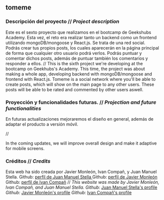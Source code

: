 ## tomeme

### Descripción del proyecto // _Project description_

Este es el sexto proyecto que realizamos en el bootcamp de Geekshubs Academy. Esta vez, el reto era realizar tanto un backend como un frontend utilizando mongoDB/mongoose y React.js.
Se trata de una red social. Podrás crear tus propios posts, los cuales aparecerán en la página principal de forma que cualquier otro usuario podrá verlos. Podrás puntuar y comentar dichos posts, además de puntuar también los comentarios y responder a ellos. 
//
This is the sixth project we're developing at the bootcamp on Geekhubs's Academy. This time, the project was about making a whole app, developing backend with mongoDB/mongoose and frontend with React.js.
Tomeme is a social network where you'll be able to create posts, which will show on the main page to any other users. These posts will be able to be rated and commented by other users aswell.



### Proyección y funcionalidades futuras. // _Projection and future functionalities_

En futuras actualizaciones mejoraremos el diseño en general, además de adaptar el producto a versión móvil.

//

In the coming updates, we will improve overall design and make it adaptive for mobile screens.


### Créditos // _Credits_
Esta web ha sido creada por Javier Monleón, Ivan Compañ, y Juan Manuel Stella.
Github: [perfil de Juan Manuel Stella ](https://github.com/suku60 "SUKU60's profile")
Github: [perfil de Javier Monleón](https://github.com/jmonloop "jmonloop's profile")
Github: [perfil de Ivan Compañ](https://github.com/IvanCompDev "IvanCompDev's profile")
//
_This website was made by Javier Monleón, Ivan Compañ, and Juan Manuel Stella._
_Github:_ [Juan Manuel Stella's profile](https://github.com/suku60 "SUKU60's profile")
_Github:_ [Javier Monleón's profile](https://github.com/jmonloop "jmonloop's profile")
_Github:_ [Ivan Compañ's profile](https://github.com/IvanCompDev "IvanCompDev's profile")

